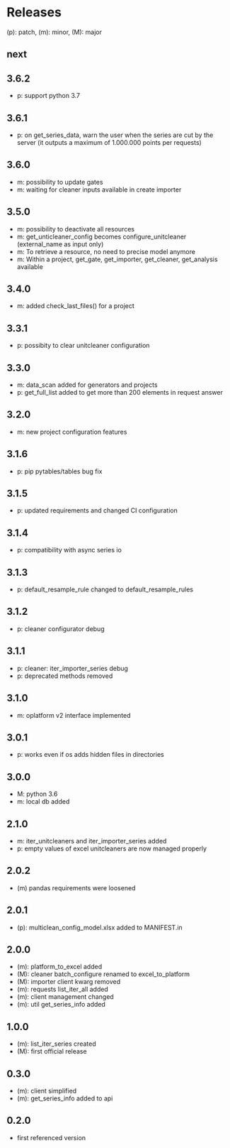 # Releases

(p): patch, (m): minor, (M): major

## next

## 3.6.2
* p: support python 3.7

## 3.6.1
* p: on get_series_data, warn the user when the series are cut by the server 
(it outputs a maximum of 1.000.000 points per requests)

## 3.6.0
* m: possibility to update gates
* m: waiting for cleaner inputs available in create importer

## 3.5.0
* m: possibility to deactivate all resources
* m: get_unticleaner_config becomes configure_unitcleaner (external_name as input only)
* m: To retrieve a resource, no need to precise model anymore
* m: Within a project, get_gate, get_importer, get_cleaner, get_analysis available

## 3.4.0
* m: added check_last_files() for a project 

## 3.3.1
* p: possibity to clear unitcleaner configuration

## 3.3.0
* m: data_scan added for generators and projects
* p: get_full_list added to get more than 200 elements in request answer

## 3.2.0
* m: new project configuration features

## 3.1.6
* p: pip pytables/tables bug fix

## 3.1.5
* p: updated requirements and changed CI configuration

## 3.1.4
* p: compatibility with async series io

## 3.1.3
* p: default_resample_rule changed to default_resample_rules

## 3.1.2
* p: cleaner configurator debug

## 3.1.1
* p: cleaner: iter_importer_series debug
* p: deprecated methods removed

## 3.1.0
* m: oplatform v2 interface implemented

## 3.0.1
* p: works even if os adds hidden files in directories

## 3.0.0
* M: python 3.6
* m: local db added

## 2.1.0
* m: iter_unitcleaners and iter_importer_series added
* p: empty values of excel unitcleaners are now managed properly

## 2.0.2
* (m) pandas requirements were loosened

## 2.0.1
* (p): multiclean_config_model.xlsx added to MANIFEST.in

## 2.0.0
* (m): platform_to_excel added
* (M): cleaner batch_configure renamed to excel_to_platform
* (M): importer client kwarg removed
* (m): requests list_iter_all added
* (m): client management changed
* (m): util get_series_info added

## 1.0.0
* (m): list_iter_series created
* (M): first official release

## 0.3.0
* (m): client simplified
* (m): get_series_info added to api

## 0.2.0
* first referenced version
